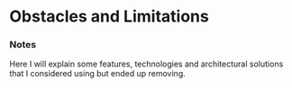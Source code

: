 Obstacles and Limitations
=========================

### Notes

Here I will explain some features, technologies and architectural solutions that I considered using but ended up removing.
